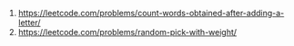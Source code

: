 1. https://leetcode.com/problems/count-words-obtained-after-adding-a-letter/
2. https://leetcode.com/problems/random-pick-with-weight/
